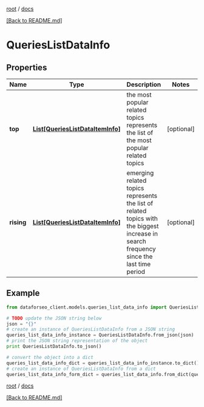 [root](./../ "root") / [docs](./ "docs")

[[Back to README.md]](./../README.md "[Back to README.md]")

# QueriesListDataInfo

## Properties

Name | Type | Description | Notes
------------ | ------------- | ------------- | -------------
**top** | [**List[QueriesListDataItemInfo]**](QueriesListDataItemInfo.md) | the most popular related topics represents the list of the most popular related topics | [optional]
**rising** | [**List[QueriesListDataItemInfo]**](QueriesListDataItemInfo.md) | emerging related topics represents the list of related topics with the biggest increase in search frequency since the last time period | [optional]

## Example

```python
from dataforseo_client.models.queries_list_data_info import QueriesListDataInfo

# TODO update the JSON string below
json = "{}"
# create an instance of QueriesListDataInfo from a JSON string
queries_list_data_info_instance = QueriesListDataInfo.from_json(json)
# print the JSON string representation of the object
print QueriesListDataInfo.to_json()

# convert the object into a dict
queries_list_data_info_dict = queries_list_data_info_instance.to_dict()
# create an instance of QueriesListDataInfo from a dict
queries_list_data_info_form_dict = queries_list_data_info.from_dict(queries_list_data_info_dict)
```

  

[root](./../ "root") / [docs](./ "docs")

[[Back to README.md]](./../README.md "[Back to README.md]")